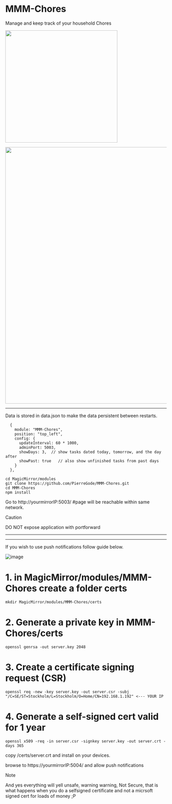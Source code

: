 # MMM-Chores
Manage and keep track of your household Chores
<p>
  
<img src="https://github.com/user-attachments/assets/88849ed9-0961-4aeb-a2f3-66e0d91f16a8" width="350" />
<p></p>


<img src="https://github.com/user-attachments/assets/258844d6-6457-4b48-ac64-af637ec059a4" width="800" />


______________________________________________________________________________________________



Data is stored in data.json to make the data persistent between restarts.


```
  {
    module: "MMM-Chores",
    position: "top_left",
    config: {
      updateInterval: 60 * 1000,
      adminPort: 5003,
      showDays: 3,  // show tasks dated today, tomorrow, and the day after
      showPast: true   // also show unfinished tasks from past days
    }
  },
```

```
cd MagicMirror/modules
git clone https://github.com/PierreGode/MMM-Chores.git
cd MMM-Chores
npm install
```


Go to http://yourmirrorIP:5003/ #page will be reachable within same network.
> [!CAUTION]
> DO NOT expose application with portforward


______________________________________________________________________________________________
______________________________________________________________________________________________


If you wish to use push notifications follow guide below. 


![image](https://github.com/user-attachments/assets/aa99d0b8-c31e-41f9-b7b9-e4a8d93cd9d1)

# 1. in MagicMirror/modules/MMM-Chores create a folder certs
```
mkdir MagicMirror/modules/MMM-Chores/certs
```

# 2. Generate a private key in MMM-Chores/certs
```
openssl genrsa -out server.key 2048
```
# 3. Create a certificate signing request (CSR)
```
openssl req -new -key server.key -out server.csr -subj "/C=SE/ST=Stockholm/L=Stockholm/O=Home/CN=192.168.1.192" <--- YOUR IP
```

# 4. Generate a self-signed cert valid for 1 year
```
openssl x509 -req -in server.csr -signkey server.key -out server.crt -days 365
```

copy /certs/server.crt and install on your devices.

browse to https://yourmirrorIP:5004/ and allow push notifications
> [!NOTE]
> And yes everything will yell unsafe, warning warning, Not Secure, that is what happens when you do a selfsigned certificate and not a micrsoft signed cert for loads of money ;P

